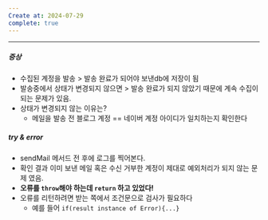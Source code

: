 ```yaml
---
Create at: 2024-07-29
complete: true
---
```

---

##### 증상
- 수집된 계정을 발송 > 발송 완료가 되어야 보낸db에 저장이 됨
- 발송중에서 상태가 변경되지 않으면 > 발송 완료가 되지 않았기 때문에 계속 수집이 되는 문제가 있음.
- 상태가 변경되지 않는 이유는?
	- 메일을 발송 전 블로그 계정 == 네이버 계정 아이디가 일치하는지 확인한다

##### try & error
- sendMail 메서드 전 후에 로그를 찍어본다.
- 확인 결과 이미 보낸 메일 혹은 수신 거부한 계정이 제대로 예외처리가 되지 않는 문제 였음.
- **오류를 `throw`해야 하는데 `return` 하고 있었다!**
- 오류를 리턴하려면 받는 쪽에서 조건문으로 검사가 필요하다
	- 예를 들어 `if(result instance of Error){...}`
